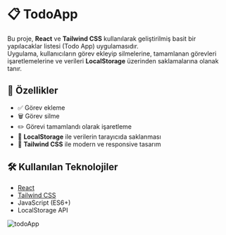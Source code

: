 # 📋 TodoApp

Bu proje, **React** ve **Tailwind CSS** kullanılarak geliştirilmiş basit bir yapılacaklar listesi (Todo App) uygulamasıdır.  
Uygulama, kullanıcıların görev ekleyip silmelerine, tamamlanan görevleri işaretlemelerine ve verileri **LocalStorage** üzerinden saklamalarına olanak tanır.

## 🚀 Özellikler
- ✅ Görev ekleme
- 🗑️ Görev silme
- ✏️ Görevi tamamlandı olarak işaretleme
- 💾 **LocalStorage** ile verilerin tarayıcıda saklanması
- 🎨 **Tailwind CSS** ile modern ve responsive tasarım

## 🛠️ Kullanılan Teknolojiler
- [React](https://reactjs.org/)
- [Tailwind CSS](https://tailwindcss.com/)
- JavaScript (ES6+)
- LocalStorage API

![todoApp](https://github.com/user-attachments/assets/ba8f5762-02e3-472d-b488-77ad0e1854bd)
